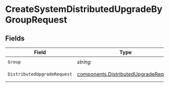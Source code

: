 # CreateSystemDistributedUpgradeByGroupRequest


## Fields

| Field                                                                                        | Type                                                                                         | Required                                                                                     | Description                                                                                  |
| -------------------------------------------------------------------------------------------- | -------------------------------------------------------------------------------------------- | -------------------------------------------------------------------------------------------- | -------------------------------------------------------------------------------------------- |
| `Group`                                                                                      | *string*                                                                                     | :heavy_check_mark:                                                                           | Group to upgrade                                                                             |
| `DistributedUpgradeRequest`                                                                  | [components.DistributedUpgradeRequest](../../models/components/distributedupgraderequest.md) | :heavy_check_mark:                                                                           | distributedUpgrade object                                                                    |